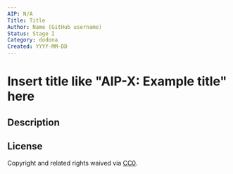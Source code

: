 ```yaml
---
AIP: N/A
Title: Title
Author: Name (GitHub username)
Status: Stage I
Category: dodona
Created: YYYY-MM-DD
---
```


# Insert title like "AIP-X: Example title" here

## Description


## License
Copyright and related rights waived via [CC0](https://creativecommons.org/publicdomain/zero/1.0/).